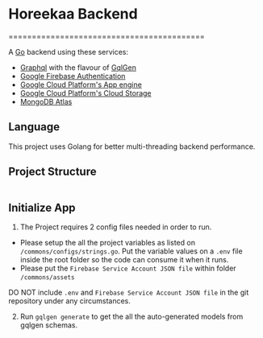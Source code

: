 # Horeekaa Backend
==========================================

A [Go](https://golang.org/) backend using these services:
- [Graphql](https://graphql.org/) with the flavour of [GqlGen](gqlgen.com)
- [Google Firebase Authentication](https://firebase.google.com/products/auth)
- [Google Cloud Platform's App engine](https://cloud.google.com/appengine/)
- [Google Cloud Platform's Cloud Storage](https://cloud.google.com/storage/)
- [MongoDB Atlas](https://www.mongodb.com/cloud/atlas)

## Language

This project uses Golang for better multi-threading backend performance.

## Project Structure

```

```

## Initialize App

1. The Project requires 2 config files needed in order to run. 
- Please setup the all the project variables as listed on `/commons/configs/strings.go`.
Put the variable values on a `.env` file inside the root folder so the code can consume it when it runs.
- Please put the `Firebase Service Account JSON file` within folder `/commons/assets`

DO NOT include `.env` and `Firebase Service Account JSON file` in the git repository under any circumstances.

2. Run `gqlgen generate` to get the all the auto-generated models from gqlgen schemas.